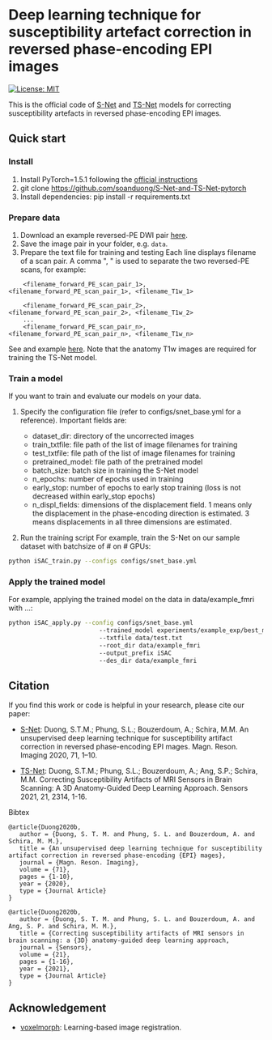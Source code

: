 # Deep learning technique for susceptibility artefact correction in reversed phase-encoding EPI images
[![License: MIT](https://img.shields.io/badge/License-MIT-green.svg)](https://opensource.org/licenses/MIT)

This is the official code of [S-Net](https://www.sciencedirect.com/science/article/abs/pii/S0730725X19307325?via%3Dihub) and [TS-Net](https://www.mdpi.com/1424-8220/21/7/2314) models for correcting susceptibility artefacts in reversed phase-encoding EPI images.


## Quick start
### Install
1. Install PyTorch=1.5.1 following the [official instructions](https://pytorch.org/)
2. git clone https://github.com/soanduong/S-Net-and-TS-Net-pytorch
3. Install dependencies: pip install -r requirements.txt

### Prepare data
1. Download an example reversed-PE DWI pair [here](https://drive.google.com/drive/folders/1lXnTISmq2cwO5mVHXG9iKZCOiDhwju51?usp=sharing).
2. Save the image pair in your folder, e.g. `data`.
3. Prepare the text file for training and testing
   Each line displays filename of a scan pair. A comma ", " is used to separate the two reversed-PE scans, for example:
   
````
    <filename_forward_PE_scan_pair_1>, <filename_forward_PE_scan_pair_1>, <filename_T1w_1> 
    
    <filename_forward_PE_scan_pair_2>, <filename_forward_PE_scan_pair_2>, <filename_T1w_2>
    ...
    <filename_forward_PE_scan_pair_n>, <filename_forward_PE_scan_pair_n>, <filename_T1w_n>
````
See and example [here](https://github.com/soanduong/S-Net-and-TS-Net-pytorch/tree/main/data/file_list.txt).
Note that the anatomy T1w images are required for training the TS-Net model.

### Train a model
If you want to train and evaluate our models on your data.
1. Specify the configuration file (refer to configs/snet_base.yml for a reference). Important fields are:
    - dataset_dir: directory of the uncorrected images
    - train_txtfile: file path of the list of image filenames for training
    - test_txtfile: file path of the list of image filenames for training
    - pretrained_model: file path of the pretrained model
    - batch_size: batch size in training the S-Net model
    - n_epochs: number of epochs used in training
    - early_stop: number of epochs to early stop training
                  (loss is not decreased within early_stop epochs)
    - n_displ_fields: dimensions of the displacement field.
                      1 means only the displacement in the phase-encoding direction is estimated.
                      3 means displacements in all three dimensions are estimated.
   
2. Run the training script
For example, train the S-Net on our sample dataset with batchsize of # on # GPUs:
````bash
python iSAC_train.py --configs configs/snet_base.yml
````

### Apply the trained model
For example, applying the trained model on the data in data/example_fmri with ...:
````bash
python iSAC_apply.py --config configs/snet_base.yml
                         --trained_model experiments/example_exp/best_model.pth
                         --txtfile data/test.txt
                         --root_dir data/example_fmri
                         --output_prefix iSAC
                         --des_dir data/example_fmri
````

## Citation
If you find this work or code is helpful in your research, please cite our paper:

* [S-Net](https://www.sciencedirect.com/science/article/abs/pii/S0730725X19307325?via%3Dihub): Duong, S.T.M.; Phung, S.L.; Bouzerdoum, A.; Schira, M.M. An unsupervised deep learning technique for susceptibility artifact correction in reversed phase-encoding EPI mages. Magn. Reson. Imaging 2020, 71, 1–10.

* [TS-Net](https://www.mdpi.com/1424-8220/21/7/2314): Duong, S.T.M.; Phung, S.L.; Bouzerdoum, A.; Ang, S.P.; Schira, M.M. Correcting Susceptibility Artifacts of MRI Sensors in Brain Scanning: A 3D Anatomy-Guided Deep Learning Approach. Sensors 2021, 21, 2314, 1-16.

Bibtex
````
@article{Duong2020b,
   author = {Duong, S. T. M. and Phung, S. L. and Bouzerdoum, A. and Schira, M. M.},
   title = {An unsupervised deep learning technique for susceptibility artifact correction in reversed phase-encoding {EPI} mages},
   journal = {Magn. Reson. Imaging},
   volume = {71},
   pages = {1-10},
   year = {2020},
   type = {Journal Article}
}

@article{Duong2020b,
   author = {Duong, S. T. M. and Phung, S. L. and Bouzerdoum, A. and Ang, S. P. and Schira, M. M.},
   title = {Correcting susceptibility artifacts of MRI sensors in brain scanning: a {3D} anatomy-guided deep learning approach,
   journal = {Sensors},
   volume = {21},
   pages = {1-16},
   year = {2021},
   type = {Journal Article}
}
````

## Acknowledgement
* [voxelmorph](https://github.com/voxelmorph/voxelmorph): Learning-based image registration.
